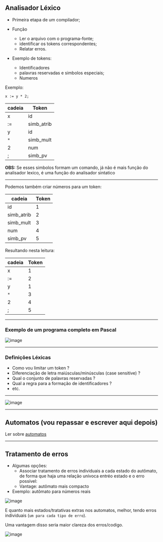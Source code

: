 ## Analisador Léxico

- Primeira etapa de um compilador;

- Função
    - Ler o arquivo com o programa-fonte;
    - identificar os tokens correspondentes;
    - Relatar erros.

- Exemplo de tokens:
    - Identificadores
    - palavras reservadas e simbolos especiais;
    - Numeros

Exemplo:

`x := y * 2;`

cadeia | Token 
------ | ------
x      | id
:=     | simb_atrib
y      | id
`*`    | simb_mult
2      | num
;      | simb_pv


**OBS:** Se esses simbolos formam um comando, já não é mais função do analisador lexico, é uma função do analisador sintatico

______________________

Podemos também criar números para um token:

cadeia      | Token 
------      | ------
id          |  1    
simb_atrib  |  2    
simb_mult   |  3    
num         |  4    
simb_pv     |  5    

Resultando nesta leitura:

cadeia | Token 
------ | ------
x      | 1
:=     | 2
y      | 1
`*`    | 3
2      | 4
;      | 5

______________________

### Exemplo de um programa completo em Pascal

![image](https://github.com/Thomaz-Peres/Study-Notes/assets/58439854/cce703c5-eb32-44b8-8e5d-f31b34509100)

______________________

### Definições Léxicas

- Como vou limitar um token ?
- Diferenciação de letra maiúsculas/minúsculas (case sensitive) ?
- Qual o conjunto de palavras reservadas ?
- Qual a regra para a formação de identificadores ?
- etc.

______________________


![image](https://github.com/Thomaz-Peres/Study-Notes/assets/58439854/39e5461b-a871-4cea-95af-62948e5f79e7)

______________________

## Automatos (vou repassar e escrever aqui depois)

Ler sobre [automatos](https://en.wikipedia.org/wiki/Automaton)

______________________

## Tratamento de erros

- Algumas opçôes:
    - Associar tratamento de erros individuais a cada estado do autômato, de forma que haja uma relação unívoca entréo estado e o erro possível:
    - Vantage: autômato mais compacto
- Exemplo: autômato para números reais

![image](https://github.com/Thomaz-Peres/Study-Notes/assets/58439854/70d8a003-13ec-493a-80cf-5312c0f5b90d)

E quanto mais estados/tratativas extras nos automatos, melhor, tendo erros individuais
(`um para cada tipo de erro`).

Uma vantagem disso seria maior clareza dos erros/codigo.

![image](https://github.com/Thomaz-Peres/Study-Notes/assets/58439854/c248929f-2edf-4cd9-8948-2e690e6252d0)